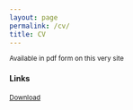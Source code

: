 ```yaml
---
layout: page
permalink: /cv/
title: CV
---
```


<sup>Available in pdf form on this very site

#### Links

<sup>[Download](./nrupatunga-resume.pdf)</sup>
